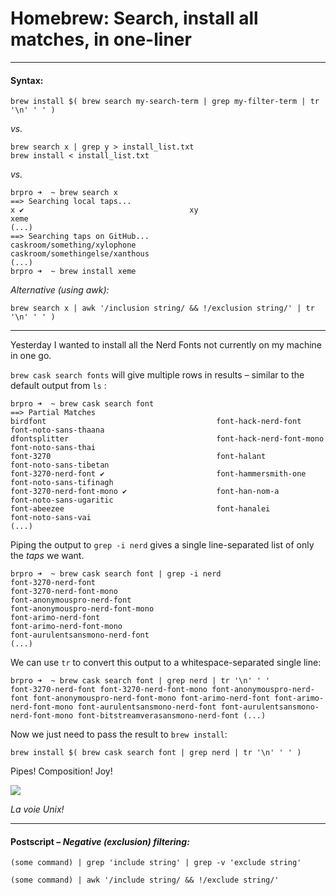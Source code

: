 # Homebrew: Search, install all matches, in one-liner

---

#### Syntax:

```
brew install $( brew search my-search-term | grep my-filter-term | tr '\n' ' ' )
```

_vs._

```
brew search x | grep y > install_list.txt
brew install < install_list.txt
```

_vs._

```
brpro ➜  ~ brew search x
==> Searching local taps...
x ✔                                     xy                                xeme
(...)
==> Searching taps on GitHub...
caskroom/something/xylophone            caskroom/somethingelse/xanthous
(...)
brpro ➜  ~ brew install xeme
```

_Alternative \(using awk\):_

```
brew search x | awk '/inclusion string/ && !/exclusion string/' | tr '\n' ' ' )
```

---

Yesterday I wanted to install all the Nerd Fonts not currently on my machine in one go.

`brew cask search fonts` will give multiple rows in results – similar to the default output from `ls` :

```
brpro ➜  ~ brew cask search font
==> Partial Matches
birdfont                                      font-hack-nerd-font                           font-noto-sans-thaana
dfontsplitter                                 font-hack-nerd-font-mono                      font-noto-sans-thai
font-3270                                     font-halant                                   font-noto-sans-tibetan
font-3270-nerd-font ✔                         font-hammersmith-one                          font-noto-sans-tifinagh
font-3270-nerd-font-mono ✔                    font-han-nom-a                                font-noto-sans-ugaritic
font-abeezee                                  font-hanalei                                  font-noto-sans-vai
(...)
```

Piping the output to `grep -i nerd` gives a single line-separated list of only the _taps_ we want.

```
brpro ➜  ~ brew cask search font | grep -i nerd
font-3270-nerd-font
font-3270-nerd-font-mono
font-anonymouspro-nerd-font
font-anonymouspro-nerd-font-mono
font-arimo-nerd-font
font-arimo-nerd-font-mono
font-aurulentsansmono-nerd-font
(...)
```

We can use `tr` to convert this output to a whitespace-separated single line:

```
brpro ➜  ~ brew cask search font | grep nerd | tr '\n' ' '
font-3270-nerd-font font-3270-nerd-font-mono font-anonymouspro-nerd-font font-anonymouspro-nerd-font-mono font-arimo-nerd-font font-arimo-nerd-font-mono font-aurulentsansmono-nerd-font font-aurulentsansmono-nerd-font-mono font-bitstreamverasansmono-nerd-font (...)
```

Now we just need to pass the result to `brew install`:

```
brew install $( brew cask search font | grep nerd | tr '\n' ' ' )
```

Pipes! Composition! Joy!

![](https://media.giphy.com/media/H01rQOhJLjyak/giphy.gif)

_La voie Unix!_

---

#### Postscript – _Negative \(exclusion\) filtering:_

```
(some command) | grep 'include string' | grep -v 'exclude string'
```

```
(some command) | awk '/include string/ && !/exclude string/'
```



